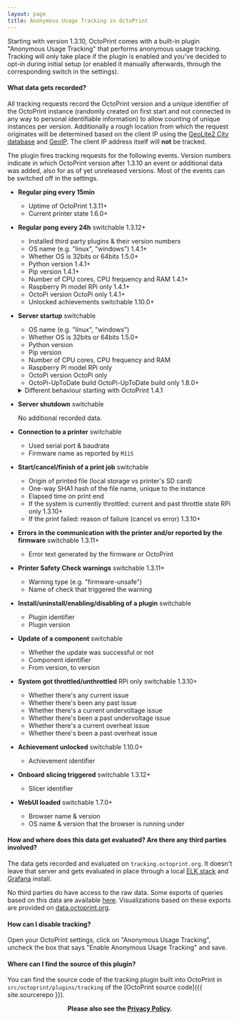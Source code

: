 ```yaml
---
layout: page
title: Anonymous Usage Tracking in OctoPrint
---
```


Starting with version 1.3.10, OctoPrint comes with a built-in plugin "Anonymous Usage Tracking" that performs anonymous 
usage tracking. Tracking will only take place if the plugin is enabled and you've decided to opt-in during initial 
setup (or enabled it manually afterwards, through the corresponding switch in the settings).

#### What data gets recorded?

All tracking requests record the OctoPrint version and a unique identifier of the OctoPrint instance (randomly created on first
start and not connected in any way to personal identifiable information) to allow counting of unique instances per 
version. Additionally a rough location from which the request originates will be determined based on the client IP 
using the [GeoLite2 City database](https://dev.maxmind.com/geoip/geoip2/geolite2/) and 
[GeoIP](https://www.elastic.co/guide/en/logstash/current/plugins-filters-geoip.html).
The client IP address itself will **not** be tracked.

The plugin fires tracking requests for the following events. Version numbers indicate in which OctoPrint version after
1.3.10 an event or additional data was added, also for as of yet unreleased versions. Most of the events can be
switched off in the settings.

  * **Regular ping every 15min**
    
    * Uptime of OctoPrint <span title="Starting with OctoPrint 1.3.11" class="label label-info">1.3.11+</span>
    * Current printer state <span title="Starting with OctoPrint 1.6.0" class="label label-info">1.6.0+</span>

  * **Regular pong every 24h** <span title="Can be switched off in the plugin settings" class="label label-success">switchable</span>  <span title="Starting with OctoPrint 1.3.12" class="label label-info">1.3.12+</span>

    * Installed third party plugins & their version numbers
    * OS name (e.g. "linux", "windows") <span title="Starting with OctoPrint 1.4.1" class="label label-info">1.4.1+</span>
    * Whether OS is 32bits or 64bits <span title="Starting with OctoPrint 1.5.0" class="label label-info">1.5.0+</span>
    * Python version <span title="Starting with OctoPrint 1.4.1" class="label label-info">1.4.1+</span>
    * Pip version <span title="Starting with OctoPrint 1.4.1" class="label label-info">1.4.1+</span>
    * Number of CPU cores, CPU frequency and RAM <span title="Starting with OctoPrint 1.4.1" class="label label-info">1.4.1+</span>
    * Raspberry Pi model <span title="Only if running on a Raspberry Pi" class="label">RPi only</span> <span title="Starting with OctoPrint 1.4.1" class="label label-info">1.4.1+</span>
    * OctoPi version <span title="Only if running under OctoPi" class="label">OctoPi only</span> <span title="Starting with OctoPrint 1.4.1" class="label label-info">1.4.1+</span>
    * Unlocked achievements <span title="Can be switched off in the plugin settings" class="label label-success">switchable</span> <span title="Starting with OctoPrint 1.10.0" class="label label-info">1.10.0+</span>
  
  * **Server startup** <span title="Can be switched off in the plugin settings" class="label label-success">switchable</span>

    * OS name (e.g. "linux", "windows")
    * Whether OS is 32bits or 64bits <span title="Starting with OctoPrint 1.5.0" class="label label-info">1.5.0+</span>
    * Python version
    * Pip version
    * Number of CPU cores, CPU frequency and RAM
    * Raspberry Pi model <span title="Only if running on a Raspberry Pi" class="label">RPi only</span>
    * OctoPi version <span title="Only if running under OctoPi" class="label">OctoPi only</span>
    * OctoPi-UpToDate build <span title="Only if running from an OctoPi-UpToDate build" class="label">OctoPi-UpToDate build only</span> <span title="Starting with OctoPrint 1.8.0" class="label label-info">1.8.0+</span>
    
    <details>
      <summary>Different behaviour starting with OctoPrint 1.4.1</summary>
      No additional recorded data. <span title="Starting with OctoPrint 1.4.1" class="label label-info">1.4.1+</span>
    </details>

    <!--
    No additional recorded data. <span title="Starting with OctoPrint 1.4.1" class="label label-info">1.4.1+</span>
    
    <details>
      <summary>Different behaviour up to and including <span title="OctoPrint 1.3.12" class="label label-info">1.3.12</span></summary>
      <ul>
        <li>OS name (e.g. "linux", "windows")</li>
        <li>Python version</li>
        <li>Pip version</li>
        <li>Number of CPU cores, CPU frequency and RAM</li>
        <li>Raspberry Pi model <span title="Only if running on a Raspberry Pi" class="label">RPi only</span></li>
        <li>OctoPi version <span title="Only if running under OctoPi" class="label">OctoPi only</span></li>
      </ul>
    </details>
    -->

  * **Server shutdown** <span title="Can be switched off in the plugin settings" class="label label-success">switchable</span>
    
    No additional recorded data.

  * **Connection to a printer** <span title="Can be switched off in the plugin settings" class="label label-success">switchable</span>

    * Used serial port & baudrate
    * Firmware name as reported by `M115`

  * **Start/cancel/finish of a print job** <span title="Can be switched off in the plugin settings" class="label label-success">switchable</span>
    
    * Origin of printed file (local storage vs printer's SD card)
    * One-way SHA1 hash of the file name, unique to the instance
    * Elapsed time on print end
    * If the system is currently throttled: current and past throttle state <span title="Only if running on a Raspberry Pi" class="label">RPi only</span> <span title="Starting with OctoPrint 1.3.10" class="label label-info">1.3.10+</span> 
    * If the print failed: reason of failure (cancel vs error) <span title="Starting with OctoPrint 1.3.10" class="label label-info">1.3.10+</span>

  * **Errors in the communication with the printer and/or reported by the firmware** <span title="Can be switched off in the plugin settings" class="label label-success">switchable</span> <span title="Starting with OctoPrint 1.3.11" class="label label-info">1.3.11+</span>
    
    * Error text generated by the firmware or OctoPrint
  
  * **Printer Safety Check warnings** <span title="Can be switched off in the plugin settings" class="label label-success">switchable</span> <span title="Starting with OctoPrint 1.3.11" class="label label-info">1.3.11+</span>
  
    * Warning type (e.g. "firmware-unsafe")
    * Name of check that triggered the warning
    
  * **Install/uninstall/enabling/disabling of a plugin** <span title="Can be switched off in the plugin settings" class="label label-success">switchable</span>

    * Plugin identifier
    * Plugin version

  * **Update of a component** <span title="Can be switched off in the plugin settings" class="label label-success">switchable</span> 

    * Whether the update was successful or not
    * Component identifier
    * From version, to version
   
  * **System got throttled/unthrottled** <span title="Only if running on a Raspberry Pi" class="label">RPi only</span> <span title="Can be switched off in the plugin settings" class="label label-success">switchable</span> <span title="Starting with OctoPrint 1.3.10" class="label label-info">1.3.10+</span> 

    * Whether there's any current issue
    * Whether there's been any past issue
    * Whether there's a current undervoltage issue
    * Whether there's been a past undervoltage issue
    * Whether there's a current overheat issue
    * Whether there's been a past overheat issue

  * **Achievement unlocked** <span title="Can be switched off in the plugin settings" class="label label-success">switchable</span> <span title="Starting with OctoPrint 1.10.0" class="label label-info">1.10.0+</span>

    * Achievement identifier
   
  * **Onboard slicing triggered** <span title="Can be switched off in the plugin settings" class="label label-success">switchable</span> <span title="Starting with OctoPrint 1.3.12" class="label label-info">1.3.12+</span>
  
    * Slicer identifier
    
  * **WebUI loaded**  <span title="Can be switched off in the plugin settings" class="label label-success">switchable</span> <span title="Starting with OctoPrint 1.7.0" class="label label-info">1.7.0+</span>

    * Browser name & version
    * OS name & version that the browser is running under

#### How and where does this data get evaluated? Are there any third parties involved?

The data gets recorded and evaluated on `tracking.octoprint.org`. It doesn't leave that server and gets evaluated in 
place through a local [ELK stack](https://www.elastic.co/elk-stack) and [Grafana](https://grafana.com/) install.

No third parties do have access to the raw data. Some exports of queries based on this data are available [here](https://data.octoprint.org/export/). 
Visualizations based on these exports are provided on [data.octoprint.org](https://data.octoprint.org).

#### How can I disable tracking?

Open your OctoPrint settings, click on "Anonymous Usage Tracking", uncheck the box that says "Enable Anonymous Usage Tracking" and
save.

#### Where can I find the source of this plugin?

You can find the source code of the tracking plugin built into OctoPrint in `src/octoprint/plugins/tracking` of the 
[OctoPrint source code]({{ site.sourcerepo }}).

<center><strong>Please also see the <a href="/privacy/" rel="nofollow">Privacy Policy</a>.</strong></center>